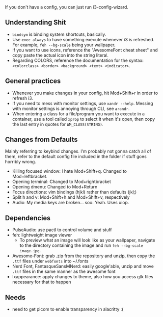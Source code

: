 If you don't have a config, you can just run i3-config-wizard.

## Understanding Shit
- `bindsym` is binding system shortcuts, basically.
- Use `exec_always` to have something execute whenever i3 is refreshed. For example, `feh --bg-scale` being your wallpaper. 
- If you want to use icons, reference the "AwesomeFont cheat sheet" and copy paste the actual icon into the string literal.
- Regarding COLORS, reference the documentation for the syntax: `<colorclass> <border> <background> <text> <indicator>`.

## General practices
- Whenever you make changes in your config, hit Mod+Shift+r in order to refresh i3.
- If you need to mess with monitor settings, use `xandr --help`. Messing with monitor settings is annoying through CLI, see `arandr`.
- When entering a class for a file/program you want to execute in a container, use a tool called `xprop` to select it when it's open, then copy the last entry in quotes for `WM_CLASS(STRING)`. 

## Changes from Defaults
Mainly referring to keybind changes. I'm probably not gonna catch all of them, refer to the default config file included in the folder if stuff goes horribly wrong.
- Killing focused window: I hate Mod+Shift+q. Changed to Mod+leftbracket.
- Opening terminal: Changed to Mod+rightbracket
- Opening dmenu: Changed to Mod+Return
- Focus directions: vim bindings (hjkl) rather than defaults (jkl;)
- Split h and v: Mod+Shift+h and Mod+Shift+v, respectively
- Audio: My media keys are broken... soo. Yeah. Uses uiop.

## Dependencies
- PulseAudio: use pactl to control volume and stuff
- feh: lightweight image viewer
    - To preview what an image will look like as your wallpaper, navigate to the directory containing the image and run `feh --bg-scale image.jpg`. 
- Awesome-Font: grab .zip from the repository and unzip, then copy the `.ttf` files under `webfonts` into ~/.fonts
- Nerd Font, FantasqueSansMNerd: easily google'able, unzip and move `.ttf` files in the same manner as the awesome font
- lxappearance: apply changes to theme, also how you access gtk files necessary for that to happen

## Needs
- need to get picom to enable transparency in alacritty :(
